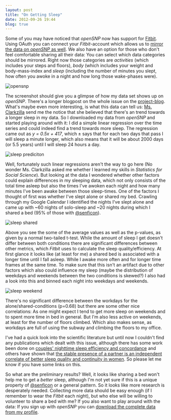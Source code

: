 ```yaml
---
layout: post
title: "On Getting Sleep"
date: 2012-09-26 19:44
blog: true
---
```


Some of you may have noticed that *openSNP* now has support for [Fitbit](http://fitbit.com/). Using OAuth you can connect your *Fitbit*-account which allows us to [mirror the data on *openSNP* as well](https://opensnp.org/fitbit/info). We also have an option for those who don't feel comfortable sharing all their data: You can select which data categories should be mirrored. Right now those categories are *activities* (which includes your steps and floors), *body* (which includes your weight and body-mass-index and *sleep* (including the number of minutes you slept, how often you awoke in a night and how long those wake-phases were).

![opensnp](/images/fitbit_opensnp.png)

The screenshot should give you a glimpse of how my data set shows up on *openSNP*. There's a longer blogpost on the whole issue on the [project-blog](http://opensnp.wordpress.com). What's maybe even more interesting, is what this data can tell us: [Ms. Clarkzilla](http://www.twitter.com/iameltonjohn) send me the notice that she believed that there's an trend towards a longer sleep in my data. So I downloaded my data from *openSNP* and started playing around with it: I did a simple linear regression over the time series and could indeed find a trend towards more sleep. The regression came out as *y = 0.5x + 417*, which ± says that for each two days that pass I will sleep a minute longer, which also means that it will be about 2000 days (or 5.5 years) until I will sleep 24 hours a day.

![sleep prediciton](/images/sleep_prediction.png)

Well, fortunately such linear regressions aren't the way to go here (No wonder Ms. Clarkzilla asked me whether I learned my skills in *Statistics for Social Science*). But looking at the data I wondered whether other factors could explain differences in my sleeping data, which not only consists of the total time asleep but also the times I've awoken each night and how many minutes I've been awake between those sleep-times. One of the factors I thought of first was whether I've slept alone or shared my bed. Crawling through my Google Calendar I identified the nights I've slept alone and came up with ~60 nights of solo-sleep and ~20 nights during which I shared a bed (95% of those with [@senficon](http://www.twitter.com/senficon)).

![sleep shared](/images/sleep_table_shared.png)

Above you see the some of the average values as well as the p-values, as given by a normal two-tailed t-test. While the amount of sleep I get doesn't differ between both conditions there are significant differences between other metrics, which *Fitbit* uses to calculate the sleep quality/efficiency. At first glance it looks like (at least for me) a shared bed is associated with a longer time until I fall asleep. While I awake more often and for longer time frames at the same time. To make sure that this isn't an artifact due to other factors which also could influence my sleep (maybe the distribution of weekdays and weekends between the two conditions is skewed?) I also had a look into this and binned each night into weekdays and weekends.

![sleep weekend](/images/sleep_table_weekend.png)

There's no significant difference between the workdays for the alone/shared-conditions (p=0.68) but there are some other nice correlations: As one might expect I tend to get more sleep on weekends and to spent more time in bed in general. But I'm also less active on weekends, at least for the number of floors climbed. Which also makes sense, as workdays are full of using the subway and climbing the floors to my office. 	

I've had a quick look into the scientific literature but until now I couldn't find any publications which dealt with this issue, although there has some work been done on [couples' nighttime sleep efficiency and concordance](http://www.ncbi.nlm.nih.gov/pubmed/20668283) and others have shown that [the stable presence of a partner is an independent correlate of better sleep quality and continuity in women](http://www.ncbi.nlm.nih.gov/pubmed/20614858). So please let me know if you have some links on this.

So what are the preliminary results? Well, it looks like sharing a bed won't help me to get a *better* sleep, although I'm not yet sure if this is a unique property of [@senficon](http://www.twitter.com/senficon) or a general pattern. So it looks like more research is desperately needed. Collecting more data should be easy enough (if I remember to wear the *Fitbit* each night), but who else will be willing to volunteer to share a bed with me? If you also want to play around with the data: If you sign up with *openSNP* you can [download the complete data from my profile](https://opensnp.org/fitbit/show/1).
